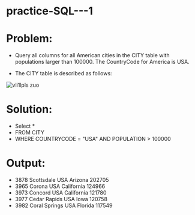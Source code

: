 # practice-SQL---1

# Problem:
- Query all columns for all American cities in the CITY table with populations larger than 100000. The CountryCode for America is USA.

- The CITY table is described as follows:

![vli1lpls zuo](https://github.com/MarcvWaes/practice-SQL---1/assets/120553175/240d70cc-0219-438f-9769-4aba84526991)

# Solution:
- Select *
- FROM CITY
- WHERE COUNTRYCODE = "USA" AND POPULATION > 100000

# Output:
- 3878 Scottsdale USA Arizona 202705
- 3965 Corona USA California 124966
- 3973 Concord USA California 121780
- 3977 Cedar Rapids USA Iowa 120758
- 3982 Coral Springs USA Florida 117549
